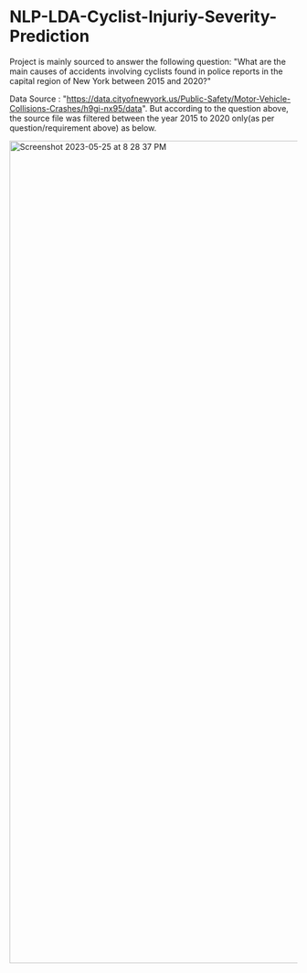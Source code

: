 # NLP-LDA-Cyclist-Injuriy-Severity-Prediction
Project is mainly sourced to answer the following question:
"What are the main causes of accidents involving cyclists found in police reports in the capital region of New York between 2015 and 2020?"

Data Source : "https://data.cityofnewyork.us/Public-Safety/Motor-Vehicle-Collisions-Crashes/h9gi-nx95/data". But according to the question above, the source file was filtered between the year 2015 to 2020 only(as per question/requirement above) as below.

<img width="1439" alt="Screenshot 2023-05-25 at 8 28 37 PM" src="https://github.com/likhithathalakanti/NLP-LDA-Cyclist-Injuriy-Severity-Prediction/assets/43198406/80f38902-99b7-4487-a872-cf6d87878a75">

